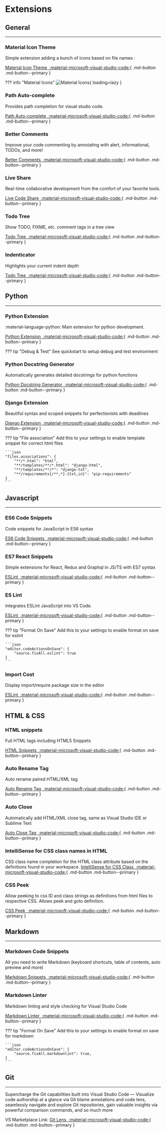 # Extensions

## General

-------

### Material Icon Theme

Simple extension adding a bunch of icons based on file names :

[Material Icon Theme&nbsp; :material-microsoft-visual-studio-code:](https://marketplace.visualstudio.com/items?itemName=PKief.material-icon-theme){ .md-button .md-button--primary  }

??? info "Material Icons"
    ![Material Icons](https://raw.githubusercontent.com/PKief/vscode-material-icon-theme/master/images/fileIcons.png){ loading=lazy }

### Path Auto-complete

Provides path completion for visual studio code.

[Path Auto-complete&nbsp; :material-microsoft-visual-studio-code:](https://marketplace.visualstudio.com/items?itemName=ionutvmi.path-autocomplete){ .md-button .md-button--primary  }

### Better Comments

Improve your code commenting by annotating with alert, informational, TODOs, and more!

[Better Comments&nbsp; :material-microsoft-visual-studio-code:](https://marketplace.visualstudio.com/items?itemName=aaron-bond.better-comments){ .md-button .md-button--primary  }

### Live Share

Real-time collaborative development from the comfort of your favorite tools.

[Live Code Share&nbsp; :material-microsoft-visual-studio-code:](https://marketplace.visualstudio.com/items?itemName=MS-vsliveshare.vsliveshare){ .md-button .md-button--primary  }

### Todo Tree

Show TODO, FIXME, etc. comment tags in a tree view

[Todo Tree&nbsp; :material-microsoft-visual-studio-code:](https://marketplace.visualstudio.com/items?itemName=Gruntfuggly.todo-tree){ .md-button .md-button--primary  }

### Indenticator

Highlights your current indent depth

[Todo Tree&nbsp; :material-microsoft-visual-studio-code:](https://marketplace.visualstudio.com/items?itemName=SirTori.indenticator){ .md-button .md-button--primary  }

## Python

-------

### Python Extension

:material-language-python: Main extension for python development.

[Python Extension&nbsp;&nbsp;:material-microsoft-visual-studio-code:](https://marketplace.visualstudio.com/items?itemName=ms-python.python){ .md-button .md-button--primary }

??? tip "Debug & Test"
    See quickstart to setup debug and test environment  

### Python Docstring Generator

Automatically generates detailed docstrings for python functions

[Python Docstring Generator&nbsp;&nbsp;:material-microsoft-visual-studio-code:](https://marketplace.visualstudio.com/items?itemName=njpwerner.autodocstring){ .md-button .md-button--primary }

### Django Extension

Beautiful syntax and scoped snippets for perfectionists with deadlines

[Django Extension&nbsp;&nbsp;:material-microsoft-visual-studio-code:](https://marketplace.visualstudio.com/items?itemName=batisteo.vscode-django){ .md-button .md-button--primary }

??? tip "File association"
    Add this to your settings to enable template snippet for correct html files

    ```json
    "files.associations": {
        "**/*.html": "html",
        "**/templates/**/*.html": "django-html",
        "**/templates/**/*": "django-txt",
        "**/requirements{/**,*}.{txt,in}": "pip-requirements"
    }
    ```

## Javascript

-------

### ES6 Code Snippets

Code snippets for JavaScript in ES6 syntax

[ES6 Code Snippets&nbsp;&nbsp;:material-microsoft-visual-studio-code:](https://marketplace.visualstudio.com/items?itemName=xabikos.JavaScriptSnippetso){ .md-button .md-button--primary }

### ES7 React Snippets

Simple extensions for React, Redux and Graphql in JS/TS with ES7 syntax

[ESLint&nbsp;&nbsp;:material-microsoft-visual-studio-code:](https://marketplace.visualstudio.com/items?itemName=dsznajder.es7-react-js-snippets){ .md-button .md-button--primary }

### ES Lint

Integrates ESLint JavaScript into VS Code.

[ESLint&nbsp;&nbsp;:material-microsoft-visual-studio-code:](https://marketplace.visualstudio.com/items?itemName=dbaeumer.vscode-eslint){ .md-button .md-button--primary }

??? tip "Format On Save"
    Add this to your settings to enable format on save for eslint

    ```json
    "editor.codeActionsOnSave": {
        "source.fixAll.eslint": true
    }
    ```

### Import Cost

Display import/require package size in the editor

[ESLint&nbsp;&nbsp;:material-microsoft-visual-studio-code:](https://marketplace.visualstudio.com/items?itemName=wix.vscode-import-cost){ .md-button .md-button--primary }

## HTML & CSS

### HTML snippets

Full HTML tags including HTML5 Snippets

[HTML Snippets&nbsp;&nbsp;:material-microsoft-visual-studio-code:](https://marketplace.visualstudio.com/items?itemName=abusaidm.html-snippets){ .md-button .md-button--primary }

### Auto Rename Tag

Auto rename paired HTML/XML tag

[Auto Rename Tag&nbsp;&nbsp;:material-microsoft-visual-studio-code:](https://marketplace.visualstudio.com/items?itemName=formulahendry.auto-rename-tag){ .md-button .md-button--primary }

### Auto Close

Automatically add HTML/XML close tag, same as Visual Studio IDE or Sublime Text

[Auto Close Tag&nbsp;&nbsp;:material-microsoft-visual-studio-code:](https://marketplace.visualstudio.com/items?itemName=formulahendry.auto-close-tag){ .md-button .md-button--primary }

### IntelliSense for CSS class names in HTML

CSS class name completion for the HTML class attribute based on the definitions found in your workspace.
[IntelliSense for CSS Class&nbsp;&nbsp;:material-microsoft-visual-studio-code:](https://marketplace.visualstudio.com/items?itemName=Zignd.html-css-class-completion){ .md-button .md-button--primary }

### CSS Peek

Allow peeking to css ID and class strings as definitions from html files to respective CSS. Allows peek and goto definition.

[CSS Peek&nbsp;&nbsp;:material-microsoft-visual-studio-code:](https://marketplace.visualstudio.com/items?itemName=pranaygp.vscode-css-peek){ .md-button .md-button--primary }

## Markdown

-------

### Markdown Code Snippets

All you need to write Markdown (keyboard shortcuts, table of contents, auto preview and more)

[Markdown Snippets&nbsp;&nbsp;:material-microsoft-visual-studio-code:](https://marketplace.visualstudio.com/items?itemName=yzhang.markdown-all-in-one){ .md-button .md-button--primary }

### Markdown Linter

Markdown linting and style checking for Visual Studio Code

[Markdown Linter&nbsp;&nbsp;:material-microsoft-visual-studio-code:](https://marketplace.visualstudio.com/items?itemName=DavidAnson.vscode-markdownlint){ .md-button .md-button--primary }

??? tip "Format On Save"
    Add this to your settings to enable format on save for markdown

    ```json
    "editor.codeActionsOnSave": {
        "source.fixAll.markdownlint": true,
    }
    ```

## Git

-------
Supercharge the Git capabilities built into Visual Studio Code — Visualize code authorship at a glance via Git blame annotations and code lens, seamlessly navigate and explore Git repositories, gain valuable insights via powerful comparison commands, and so much more

VS Marketplace Link:
[Git Lens&nbsp;&nbsp;:material-microsoft-visual-studio-code:](https://marketplace.visualstudio.com/items?itemName=eamodio.gitlens){ .md-button .md-button--primary }
